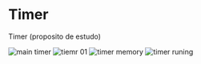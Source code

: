 # Timer
Timer (proposito de estudo)

![main timer](https://user-images.githubusercontent.com/106715991/193376410-ea8681e8-e8d5-455b-806a-255d917546c2.png)
![tiemr 01](https://user-images.githubusercontent.com/106715991/193376411-3616894d-89bc-46a5-85d4-69c224302227.png)
![timer memory](https://user-images.githubusercontent.com/106715991/193376412-7012508e-a847-415c-a4ba-002bd0f4fb25.png)
![timer runing](https://user-images.githubusercontent.com/106715991/193376413-5fef76a2-e8f8-4209-9345-e0b61f696238.png)
